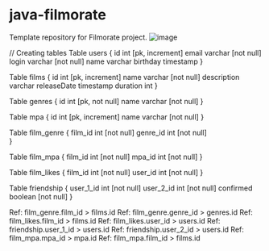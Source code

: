 # java-filmorate
Template repository for Filmorate project.
![image](https://user-images.githubusercontent.com/101995680/221371031-7294c030-c163-440d-9336-fbd49523c639.png)

// Creating tables
Table users {
  id int [pk, increment]
  email varchar [not null]
  login varchar [not null]
  name varchar
  birthday timestamp
}

Table films {
  id int [pk, increment]
  name varchar [not null]
  description varchar
  releaseDate timestamp
  duration int
}

Table genres {
  id int [pk, not null]
  name varchar [not null]
}

Table mpa {
  id int [pk, increment]
  name varchar [not null]
}

Table film_genre {
  film_id int [not null]
  genre_id int [not null]    
}

Table film_mpa {
  film_id int [not null]
  mpa_id int [not null]
}

Table film_likes {
  film_id int [not null]
  user_id int [not null]
}

Table friendship {
  user_1_id int [not null]
  user_2_id int [not null]
  confirmed boolean [not null]
}

Ref: film_genre.film_id > films.id
Ref: film_genre.genre_id > genres.id
Ref: film_likes.film_id > films.id
Ref: film_likes.user_id > users.id
Ref: friendship.user_1_id > users.id
Ref: friendship.user_2_id > users.id
Ref: film_mpa.mpa_id > mpa.id
Ref: film_mpa.film_id > films.id
